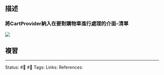 ## 描述

### 將CartProvider納入在要對購物車進行處理的介面-清單
![](https://res.cloudinary.com/dqfxgtyoi/image/upload/v1664371397/blog/react/food-order/first-manage-cart_bth3xn.png)



## 複習


---
Status: #🌱 #📓 
Tags:
Links:
References: